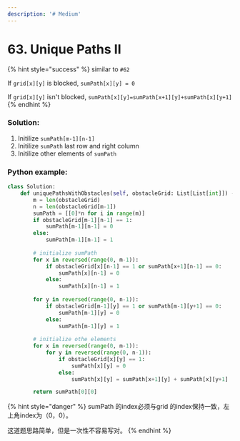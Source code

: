 ```yaml
---
description: '# Medium'
---
```


# 63. Unique Paths II

{% hint style="success" %}
similar to `#62`

If `grid[x][y]` is blocked, `sumPath[x][y] = 0`

If `grid[x][y]` isn't blocked, `sumPath[x][y]=sumPath[x+1][y]+sumPath[x][y+1]`
{% endhint %}

### Solution:

1. Initilize `sumPath[m-1][n-1]`
2. Initilize `sumPath` last row and right column
3. Initilize other elements of `sumPath`

### Python example:

```python
class Solution:
    def uniquePathsWithObstacles(self, obstacleGrid: List[List[int]]) -> int:
        m = len(obstacleGrid)
        n = len(obstacleGrid[m-1])
        sumPath = [[0]*n for i in range(m)]
        if obstacleGrid[m-1][n-1] == 1:
            sumPath[m-1][n-1] = 0
        else:
            sumPath[m-1][n-1] = 1
            
        # initialize sumPath
        for x in reversed(range(0, m-1)):
            if obstacleGrid[x][n-1] == 1 or sumPath[x+1][n-1] == 0:
                sumPath[x][n-1] = 0
            else:
                sumPath[x][n-1] = 1
                
        for y in reversed(range(0, n-1)):
            if obstacleGrid[m-1][y] == 1 or sumPath[m-1][y+1] == 0:
                sumPath[m-1][y] = 0
            else:
                sumPath[m-1][y] = 1
                
        # initialize othe elements
        for x in reversed(range(0, m-1)):
            for y in reversed(range(0, n-1)):
                if obstacleGrid[x][y] == 1:
                    sumPath[x][y] = 0
                else:
                    sumPath[x][y] = sumPath[x+1][y] + sumPath[x][y+1]

        return sumPath[0][0]
```

{% hint style="danger" %}
sumPath 的index必须与grid 的index保持一致，左上角index为（0，0）。

这道题思路简单，但是一次性不容易写对。
{% endhint %}



